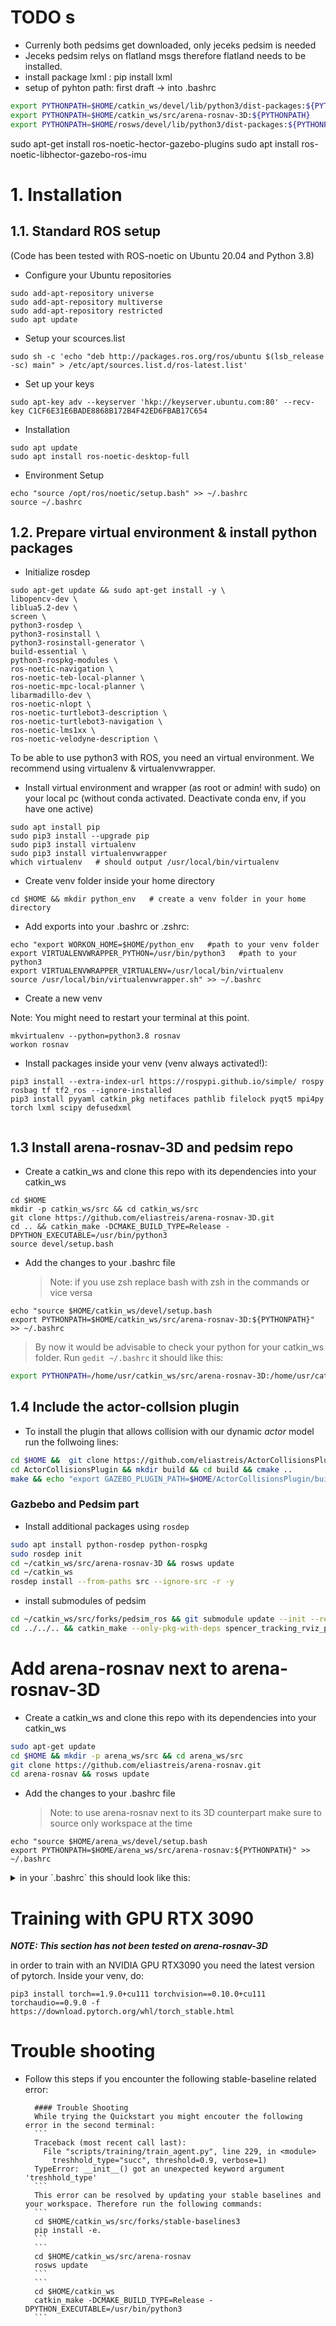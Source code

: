 # TODO s
- Currenly both pedsims get downloaded, only jeceks pedsim is needed
- Jeceks pedsim relys on flatland msgs therefore flatland needs to be installed.
- install package lxml : pip install lxml
- setup of pyhton path: first draft → into .bashrc
```bash
export PYTHONPATH=$HOME/catkin_ws/devel/lib/python3/dist-packages:${PYTHONPATH}
export PYTHONPATH=$HOME/catkin_ws/src/arena-rosnav-3D:${PYTHONPATH}
export PYTHONPATH=$HOME/rosws/devel/lib/python3/dist-packages:${PYTHONPATH}
```
sudo apt-get install ros-noetic-hector-gazebo-plugins
sudo apt install ros-noetic-libhector-gazebo-ros-imu

# 1. Installation

## 1.1. Standard ROS setup

(Code has been tested with ROS-noetic on Ubuntu 20.04 and Python 3.8)

- Configure your Ubuntu repositories

```
sudo add-apt-repository universe
sudo add-apt-repository multiverse
sudo add-apt-repository restricted
sudo apt update
```

- Setup your scources.list

```
sudo sh -c 'echo "deb http://packages.ros.org/ros/ubuntu $(lsb_release -sc) main" > /etc/apt/sources.list.d/ros-latest.list'
```

- Set up your keys

```
sudo apt-key adv --keyserver 'hkp://keyserver.ubuntu.com:80' --recv-key C1CF6E31E6BADE8868B172B4F42ED6FBAB17C654
```

- Installation

```
sudo apt update
sudo apt install ros-noetic-desktop-full
```

- Environment Setup

```
echo "source /opt/ros/noetic/setup.bash" >> ~/.bashrc
source ~/.bashrc
```

## 1.2. Prepare virtual environment & install python packages

- Initialize rosdep

```
sudo apt-get update && sudo apt-get install -y \
libopencv-dev \
liblua5.2-dev \
screen \
python3-rosdep \
python3-rosinstall \
python3-rosinstall-generator \
build-essential \
python3-rospkg-modules \
ros-noetic-navigation \
ros-noetic-teb-local-planner \
ros-noetic-mpc-local-planner \
libarmadillo-dev \
ros-noetic-nlopt \
ros-noetic-turtlebot3-description \
ros-noetic-turtlebot3-navigation \
ros-noetic-lms1xx \
ros-noetic-velodyne-description \
```

To be able to use python3 with ROS, you need an virtual environment. We recommend using virtualenv & virtualenvwrapper.

- Install virtual environment and wrapper (as root or admin! with sudo) on your local pc (without conda activated. Deactivate conda env, if you have one active)

```
sudo apt install pip
sudo pip3 install --upgrade pip
sudo pip3 install virtualenv
sudo pip3 install virtualenvwrapper
which virtualenv   # should output /usr/local/bin/virtualenv
```

- Create venv folder inside your home directory

```
cd $HOME && mkdir python_env   # create a venv folder in your home directory
```

- Add exports into your .bashrc or .zshrc:

```
echo "export WORKON_HOME=$HOME/python_env   #path to your venv folder
export VIRTUALENVWRAPPER_PYTHON=/usr/bin/python3   #path to your python3
export VIRTUALENVWRAPPER_VIRTUALENV=/usr/local/bin/virtualenv
source /usr/local/bin/virtualenvwrapper.sh" >> ~/.bashrc
```

- Create a new venv

Note: You might need to restart your terminal at this point.

```
mkvirtualenv --python=python3.8 rosnav
workon rosnav
```

- Install packages inside your venv (venv always activated!):

```
pip3 install --extra-index-url https://rospypi.github.io/simple/ rospy rosbag tf tf2_ros --ignore-installed
pip3 install pyyaml catkin_pkg netifaces pathlib filelock pyqt5 mpi4py torch lxml scipy defusedxml


```

## 1.3 Install arena-rosnav-3D and pedsim repo

- Create a catkin_ws and clone this repo with its dependencies into your catkin_ws

```
cd $HOME
mkdir -p catkin_ws/src && cd catkin_ws/src
git clone https://github.com/eliastreis/arena-rosnav-3D.git 
cd .. && catkin_make -DCMAKE_BUILD_TYPE=Release -DPYTHON_EXECUTABLE=/usr/bin/python3
source devel/setup.bash
```

- Add the changes to your .bashrc file
  > Note: if you use zsh replace bash with zsh in the commands or vice versa

```
echo "source $HOME/catkin_ws/devel/setup.bash
export PYTHONPATH=$HOME/catkin_ws/src/arena-rosnav-3D:${PYTHONPATH}" >> ~/.bashrc
```

> By now it would be advisable to check your python for your catkin_ws folder. Run `gedit ~/.bashrc` it should like this: 

```bash
export PYTHONPATH=/home/usr/catkin_ws/src/arena-rosnav-3D:/home/usr/catkin_ws/devel/lib/python3/dist-packages:/opt/ros/noetic/lib/python3/dist-packages
```

## 1.4 Include the actor-collsion plugin

- To install the plugin that allows collision with our dynamic _actor_ model run the follwoing lines:

```bash
cd $HOME &&  git clone https://github.com/eliastreis/ActorCollisionsPlugin.git
cd ActorCollisionsPlugin && mkdir build && cd build && cmake ..
make && echo "export GAZEBO_PLUGIN_PATH=$HOME/ActorCollisionsPlugin/build " >> ~/.bashrc

```
### Gazbebo and Pedsim part

- Install additional packages using `rosdep`

```bash
sudo apt install python-rosdep python-rospkg
sudo rosdep init
cd ~/catkin_ws/src/arena-rosnav-3D && rosws update
cd ~/catkin_ws
rosdep install --from-paths src --ignore-src -r -y
```
- install submodules of pedsim
```bash
cd ~/catkin_ws/src/forks/pedsim_ros && git submodule update --init --recursive
cd ../../.. && catkin_make --only-pkg-with-deps spencer_tracking_rviz_plugin
```

# Add arena-rosnav next to arena-rosnav-3D

- Create a catkin_ws and clone this repo with its dependencies into your catkin_ws

```bash
sudo apt-get update
cd $HOME && mkdir -p arena_ws/src && cd arena_ws/src
git clone https://github.com/eliastreis/arena-rosnav.git
cd arena-rosnav && rosws update
```

- Add the changes to your .bashrc file
  > Note: to use arena-rosnav next to its 3D counterpart make sure to source only workspace at the time

```
echo "source $HOME/arena_ws/devel/setup.bash
export PYTHONPATH=$HOME/arena_ws/src/arena-rosnav:${PYTHONPATH}" >> ~/.bashrc
```
<details>
  <summary markdown="span">in your `.bashrc` this should look like this: </summary>

```bash
source /home/elias/arena_ws/devel/setup.bash
export PYTHONPATH=/home/elias/arena_ws/src/arena-rosnav:/home/elias/arena_ws/devel/lib/python3/dist-packages:/opt/ros/noetic/lib/python3/dist-packages

```
</details>




# Training with GPU RTX 3090

**_NOTE: This section has not been tested on arena-rosnav-3D_**

in order to train with an NVIDIA GPU RTX3090 you need the latest version of pytorch. Inside your venv, do:

```
pip3 install torch==1.9.0+cu111 torchvision==0.10.0+cu111 torchaudio==0.9.0 -f https://download.pytorch.org/whl/torch_stable.html
```

# Trouble shooting

- Follow this steps if you encounter the following stable-baseline related error:

        #### Trouble Shooting
        While trying the Quickstart you might encouter the following error in the second terminal:
        ```
        Traceback (most recent call last):
          File "scripts/training/train_agent.py", line 229, in <module>
            treshhold_type="succ", threshold=0.9, verbose=1)
        TypeError: __init__() got an unexpected keyword argument 'treshhold_type'
        ```
        This error can be resolved by updating your stable baselines and your workspace. Therefore run the following commands:
        ```
        cd $HOME/catkin_ws/src/forks/stable-baselines3
        pip install -e.
        ```
        ```
        cd $HOME/catkin_ws/src/arena-rosnav
        rosws update
        ```
        ```
        cd $HOME/catkin_ws
        catkin_make -DCMAKE_BUILD_TYPE=Release -DPYTHON_EXECUTABLE=/usr/bin/python3
        ```
